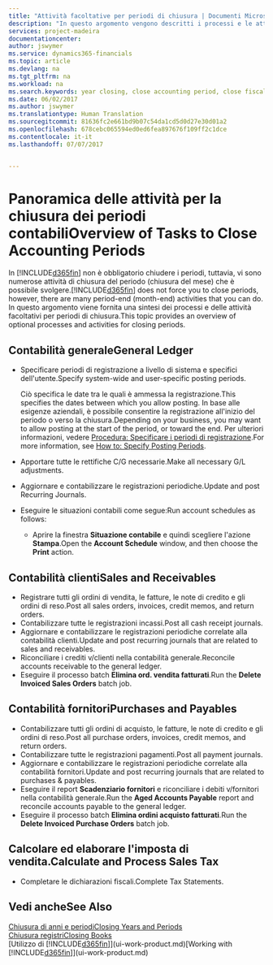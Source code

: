 ```yaml
---
title: "Attività facoltative per periodi di chiusura | Documenti Microsoft"
description: "In questo argomento vengono descritti i processi e le attività facoltativi per la chiusura dei periodi contabili in Financials."
services: project-madeira
documentationcenter: 
author: jswymer
ms.service: dynamics365-financials
ms.topic: article
ms.devlang: na
ms.tgt_pltfrm: na
ms.workload: na
ms.search.keywords: year closing, close accounting period, close fiscal year, aging, creditor payments, vendor payments
ms.date: 06/02/2017
ms.author: jswymer
ms.translationtype: Human Translation
ms.sourcegitcommit: 81636fc2e661bd9b07c54da1cd5d0d27e30d01a2
ms.openlocfilehash: 678cebc065594ed0ed6fea897676f109ff2c1dce
ms.contentlocale: it-it
ms.lasthandoff: 07/07/2017


---
```

# <a name="overview-of-tasks-to-close-accounting-periods"></a><span data-ttu-id="86e2b-103">Panoramica delle attività per la chiusura dei periodi contabili</span><span class="sxs-lookup"><span data-stu-id="86e2b-103">Overview of Tasks to Close Accounting Periods</span></span>
<span data-ttu-id="86e2b-104">In [!INCLUDE[d365fin](includes/d365fin_md.md)] non è obbligatorio chiudere i periodi, tuttavia, vi sono numerose attività di chiusura del periodo (chiusura del mese) che è possibile svolgere.</span><span class="sxs-lookup"><span data-stu-id="86e2b-104">[!INCLUDE[d365fin](includes/d365fin_md.md)] does not force you to close periods, however, there are many period-end (month-end) activities that you can do.</span></span> <span data-ttu-id="86e2b-105">In questo argomento viene fornita una sintesi dei processi e delle attività facoltativi per periodi di chiusura.</span><span class="sxs-lookup"><span data-stu-id="86e2b-105">This topic provides an overview of optional processes and activities for closing periods.</span></span>  

## <a name="general-ledger"></a><span data-ttu-id="86e2b-106">Contabilità generale</span><span class="sxs-lookup"><span data-stu-id="86e2b-106">General Ledger</span></span>
* <span data-ttu-id="86e2b-107">Specificare periodi di registrazione a livello di sistema e specifici dell'utente.</span><span class="sxs-lookup"><span data-stu-id="86e2b-107">Specify system-wide and user-specific posting periods.</span></span>  

    <span data-ttu-id="86e2b-108">Ciò specifica le date tra le quali è ammessa la registrazione.</span><span class="sxs-lookup"><span data-stu-id="86e2b-108">This specifies the dates between which you allow posting.</span></span> <span data-ttu-id="86e2b-109">In base alle esigenze aziendali, è possibile consentire la registrazione all'inizio del periodo o verso la chiusura.</span><span class="sxs-lookup"><span data-stu-id="86e2b-109">Depending on your business, you may want to allow posting at the start of the period, or toward the end.</span></span> <span data-ttu-id="86e2b-110">Per ulteriori informazioni, vedere [Procedura: Specificare i periodi di registrazione](finance-how-specify-posting-periods.md).</span><span class="sxs-lookup"><span data-stu-id="86e2b-110">For more information, see [How to: Specify Posting Periods](finance-how-specify-posting-periods.md).</span></span>  
* <span data-ttu-id="86e2b-111">Apportare tutte le rettifiche C/G necessarie.</span><span class="sxs-lookup"><span data-stu-id="86e2b-111">Make all necessary G/L adjustments.</span></span>  
* <span data-ttu-id="86e2b-112">Aggiornare e contabilizzare le registrazioni periodiche.</span><span class="sxs-lookup"><span data-stu-id="86e2b-112">Update and post Recurring Journals.</span></span>  
  <!--* Process Consolidations-->
* <span data-ttu-id="86e2b-113">Eseguire le situazioni contabili come segue:</span><span class="sxs-lookup"><span data-stu-id="86e2b-113">Run account schedules as follows:</span></span>  
  * <span data-ttu-id="86e2b-114">Aprire la finestra **Situazione contabile** e quindi scegliere l'azione **Stampa**.</span><span class="sxs-lookup"><span data-stu-id="86e2b-114">Open the **Account Schedule** window, and then choose the **Print** action.</span></span>  

## <a name="sales-and-receivables"></a><span data-ttu-id="86e2b-115">Contabilità clienti</span><span class="sxs-lookup"><span data-stu-id="86e2b-115">Sales and Receivables</span></span>
* <span data-ttu-id="86e2b-116">Registrare tutti gli ordini di vendita, le fatture, le note di credito e gli ordini di reso.</span><span class="sxs-lookup"><span data-stu-id="86e2b-116">Post all sales orders, invoices, credit memos, and return orders.</span></span>  
* <span data-ttu-id="86e2b-117">Contabilizzare tutte le registrazioni incassi.</span><span class="sxs-lookup"><span data-stu-id="86e2b-117">Post all cash receipt journals.</span></span>  
* <span data-ttu-id="86e2b-118">Aggiornare e contabilizzare le registrazioni periodiche correlate alla contabilità clienti.</span><span class="sxs-lookup"><span data-stu-id="86e2b-118">Update and post recurring journals that are related to sales and receivables.</span></span>  
* <span data-ttu-id="86e2b-119">Riconciliare i crediti v/clienti nella contabilità generale.</span><span class="sxs-lookup"><span data-stu-id="86e2b-119">Reconcile accounts receivable to the general ledger.</span></span>  
* <span data-ttu-id="86e2b-120">Eseguire il processo batch **Elimina ord. vendita fatturati**.</span><span class="sxs-lookup"><span data-stu-id="86e2b-120">Run the **Delete Invoiced Sales Orders** batch job.</span></span>  

## <a name="purchases-and-payables"></a><span data-ttu-id="86e2b-121">Contabilità fornitori</span><span class="sxs-lookup"><span data-stu-id="86e2b-121">Purchases and Payables</span></span>
* <span data-ttu-id="86e2b-122">Contabilizzare tutti gli ordini di acquisto, le fatture, le note di credito e gli ordini di reso.</span><span class="sxs-lookup"><span data-stu-id="86e2b-122">Post all purchase orders, invoices, credit memos, and return orders.</span></span>  
* <span data-ttu-id="86e2b-123">Contabilizzare tutte le registrazioni pagamenti.</span><span class="sxs-lookup"><span data-stu-id="86e2b-123">Post all payment journals.</span></span>  
* <span data-ttu-id="86e2b-124">Aggiornare e contabilizzare le registrazioni periodiche correlate alla contabilità fornitori.</span><span class="sxs-lookup"><span data-stu-id="86e2b-124">Update and post recurring journals that are related to purchases & payables.</span></span>  
* <span data-ttu-id="86e2b-125">Eseguire il report **Scadenziario fornitori** e riconciliare i debiti v/fornitori nella contabilità generale.</span><span class="sxs-lookup"><span data-stu-id="86e2b-125">Run the **Aged Accounts Payable** report and reconcile accounts payable to the general ledger.</span></span>  
* <span data-ttu-id="86e2b-126">Eseguire il processo batch **Elimina ordini acquisto fatturati**.</span><span class="sxs-lookup"><span data-stu-id="86e2b-126">Run the **Delete Invoiced Purchase Orders** batch job.</span></span>  

<!-- ### Fixed Assets
* Post all maintenance costs have been posted through the fixed asset journals or invoices.
* Post adjustments.
* Post appreciation.
* Post depreciation.
* Update and post the recurring fixed asset journal.-->

<!--### Intercompany
* Process Intercompany Postings.-->

## <a name="calculate-and-process-sales-tax"></a><span data-ttu-id="86e2b-127">Calcolare ed elaborare l'imposta di vendita.</span><span class="sxs-lookup"><span data-stu-id="86e2b-127">Calculate and Process Sales Tax</span></span>
* <span data-ttu-id="86e2b-128">Completare le dichiarazioni fiscali.</span><span class="sxs-lookup"><span data-stu-id="86e2b-128">Complete Tax Statements.</span></span>  

## <a name="see-also"></a><span data-ttu-id="86e2b-129">Vedi anche</span><span class="sxs-lookup"><span data-stu-id="86e2b-129">See Also</span></span>
[<span data-ttu-id="86e2b-130">Chiusura di anni e periodi</span><span class="sxs-lookup"><span data-stu-id="86e2b-130">Closing Years and Periods</span></span>](year-close-years-periods.md)  
[<span data-ttu-id="86e2b-131">Chiusura registri</span><span class="sxs-lookup"><span data-stu-id="86e2b-131">Closing Books</span></span>](year-close-books.md)  
<span data-ttu-id="86e2b-132">[Utilizzo di [!INCLUDE[d365fin](includes/d365fin_md.md)]](ui-work-product.md)</span><span class="sxs-lookup"><span data-stu-id="86e2b-132">[Working with [!INCLUDE[d365fin](includes/d365fin_md.md)]](ui-work-product.md)</span></span>

